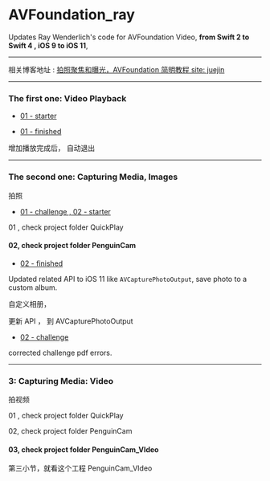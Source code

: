 # AVFoundation_ray
Updates Ray Wenderlich's code for AVFoundation Video, <strong>from Swift 2 to Swift 4 , iOS 9 to iOS 11</strong>, 


<hr>


相关博客地址 : [拍照聚焦和曝光，AVFoundation 简明教程 site: juejin](https://juejin.im/post/5bc2123ee51d450e6c75157d)


<hr>

### The first one: Video Playback 

* [01 - starter](https://github.com/BoxDengJZ/AVFoundation_ray/archive/v1.0.0.zip)

* [01 - finished](https://github.com/BoxDengJZ/AVFoundation_ray/archive/v1.0.1.zip)

 增加播放完成后， 自动退出

<hr>

### The second one: Capturing Media, Images
拍照


* [01 - challenge , 02 - starter ](https://github.com/BoxDengJZ/AVFoundation_ray/archive/v1.0.2.zip)

01 , check project folder QuickPlay

#### 02, check  project folder PenguinCam

* [ 02 - finished ](https://github.com/BoxDengJZ/AVFoundation_ray/archive/v1.0.3.zip)

Updated related API to iOS 11 like `AVCapturePhotoOutput`, 
 save photo to a custom album.  
 
 自定义相册，
 
 更新 API ， 到 AVCapturePhotoOutput
 
* [ 02 - challenge ](https://github.com/BoxDengJZ/AVFoundation_ray/archive/v1.0.4.zip)

corrected challenge pdf errors. 


<hr>


### 3: Capturing Media: Video
拍视频


01 , check project folder QuickPlay


02,  check project folder PenguinCam

####  03,   check project folder PenguinCam_VIdeo
第三小节，就看这个工程 PenguinCam_VIdeo 

